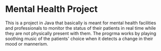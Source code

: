 # Mental Health Project

This is a project in Java that basically is meant for mental health facilities and professionals to monitor the status of their patients in real time while they are not physically present with them. The progrma works by playing soothing music of the patients' choice when it detects a change in their mood or mannerism.
